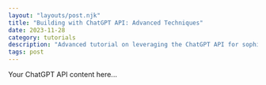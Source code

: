 ```yaml
---
layout: "layouts/post.njk"
title: "Building with ChatGPT API: Advanced Techniques"
date: 2023-11-28
category: tutorials
description: "Advanced tutorial on leveraging the ChatGPT API for sophisticated applications. Includes real-world examples and performance optimization tips."
tags: post
---
```


Your ChatGPT API content here...
